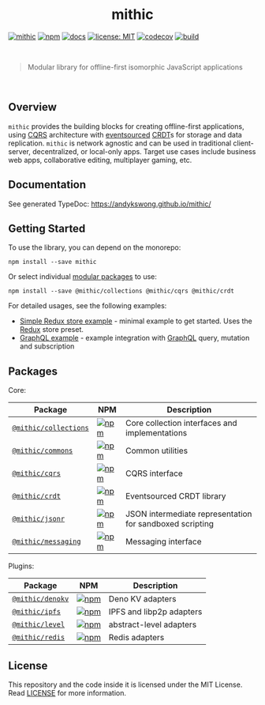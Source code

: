 <h1 align="center">mithic</h1>

[![mithic](https://img.shields.io/badge/project-mithic-blueviolet.svg?style=flat-square&logo=github)](https://github.com/andykswong/mithic)
[![npm](https://img.shields.io/npm/v/mithic?style=flat-square&logo=npm)](https://www.npmjs.com/package/mithic)
[![docs](https://img.shields.io/badge/docs-typedoc-blue?style=flat-square&logo=typescript&logoColor=white)](http://andykswong.github.io/mithic)
[![license: MIT](https://img.shields.io/badge/License-MIT-red.svg?style=flat-square)](./LICENSE)
[![codecov](https://codecov.io/gh/andykswong/mithic/branch/main/graph/badge.svg?token=2OYVQSTDMC)](https://codecov.io/gh/andykswong/mithic)
[![build](https://img.shields.io/github/actions/workflow/status/andykswong/mithic/build.yaml?style=flat-square)](https://github.com/andykswong/mithic/actions/workflows/build.yaml)

<br/>

> Modular library for offline-first isomorphic JavaScript applications

<br />

## Overview
`mithic` provides the building blocks for creating offline-first applications, using [CQRS](https://en.wikipedia.org/wiki/Command%E2%80%93query_separation) architecture with [eventsourced](https://en.wikipedia.org/wiki/Event_store) [CRDT](https://en.wikipedia.org/wiki/Conflict-free_replicated_data_type)s for storage and data replication. `mithic` is network agnostic and can be used in traditional client-server, decentralized, or local-only apps. Target use cases include business web apps, collaborative editing, multiplayer gaming, etc.

## Documentation
See generated TypeDoc: https://andykswong.github.io/mithic/

## Getting Started

To use the library, you can depend on the monorepo:
```shell
npm install --save mithic
```
Or select individual [modular packages](#packages) to use:
```shell
npm install --save @mithic/collections @mithic/cqrs @mithic/crdt
```

For detailed usages, see the following examples:
- [Simple Redux store example](./packages/examples/simple) - minimal example to get started. Uses the [Redux](https://redux.js.org/) store preset.
- [GraphQL example](./packages/examples/graphql) - example integration with [GraphQL](https://graphql.org/) query, mutation and subscription

## Packages

Core:

|Package|NPM|Description|
|-------|---|-----------|
|[`@mithic/collections`](./packages/collections)|[![npm](https://img.shields.io/npm/v/@mithic/collections?style=flat-square&logo=npm)](https://www.npmjs.com/package/@mithic/collections)|Core collection interfaces and implementations|
|[`@mithic/commons`](./packages/commons)|[![npm](https://img.shields.io/npm/v/@mithic/commons?style=flat-square&logo=npm)](https://www.npmjs.com/package/@mithic/commons)|Common utilities|
|[`@mithic/cqrs`](./packages/cqrs)|[![npm](https://img.shields.io/npm/v/@mithic/cqrs?style=flat-square&logo=npm)](https://www.npmjs.com/package/@mithic/cqrs)|CQRS interface|
|[`@mithic/crdt`](./packages/crdt)|[![npm](https://img.shields.io/npm/v/@mithic/crdt?style=flat-square&logo=npm)](https://www.npmjs.com/package/@mithic/crdt)|Eventsourced CRDT library|
|[`@mithic/jsonr`](./packages/jsonr)|[![npm](https://img.shields.io/npm/v/@mithic/jsonr?style=flat-square&logo=npm)](https://www.npmjs.com/package/@mithic/jsonr)|JSON intermediate representation for sandboxed scripting|
|[`@mithic/messaging`](./packages/messaging)|[![npm](https://img.shields.io/npm/v/@mithic/messaging?style=flat-square&logo=npm)](https://www.npmjs.com/package/@mithic/messaging)|Messaging interface|

Plugins:

|Package|NPM|Description|
|-------|---|-----------|
|[`@mithic/denokv`](./packages/plugins/denokv)|[![npm](https://img.shields.io/npm/v/@mithic/denokv?style=flat-square&logo=npm)](https://www.npmjs.com/package/@mithic/denokv)|Deno KV adapters|
|[`@mithic/ipfs`](./packages/plugins/ipfs)|[![npm](https://img.shields.io/npm/v/@mithic/ipfs?style=flat-square&logo=npm)](https://www.npmjs.com/package/@mithic/ipfs)|IPFS and libp2p adapters|
|[`@mithic/level`](./packages/plugins/level)|[![npm](https://img.shields.io/npm/v/@mithic/level?style=flat-square&logo=npm)](https://www.npmjs.com/package/@mithic/level)|abstract-level adapters|
|[`@mithic/redis`](./packages/plugins/redis)|[![npm](https://img.shields.io/npm/v/@mithic/redis?style=flat-square&logo=npm)](https://www.npmjs.com/package/@mithic/redis)|Redis adapters|


## License
This repository and the code inside it is licensed under the MIT License. Read [LICENSE](./LICENSE) for more information.
